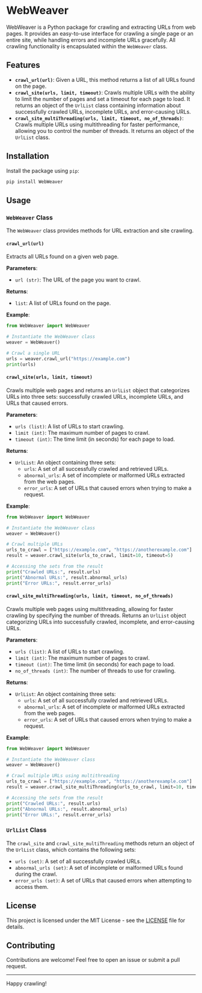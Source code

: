 
# WebWeaver

WebWeaver is a Python package for crawling and extracting URLs from web pages. It provides an easy-to-use interface for crawling a single page or an entire site, while handling errors and incomplete URLs gracefully. All crawling functionality is encapsulated within the `WebWeaver` class.

## Features
- **`crawl_url(url)`**: Given a URL, this method returns a list of all URLs found on the page.
- **`crawl_site(urls, limit, timeout)`**: Crawls multiple URLs with the ability to limit the number of pages and set a timeout for each page to load. It returns an object of the `UrlList` class containing information about successfully crawled URLs, incomplete URLs, and error-causing URLs.
- **`crawl_site_multiThreading(urls, limit, timeout, no_of_threads)`**: Crawls multiple URLs using multithreading for faster performance, allowing you to control the number of threads. It returns an object of the `UrlList` class.

## Installation

Install the package using `pip`:

```bash
pip install WebWeaver
```

## Usage

### `WebWeaver` Class

The `WebWeaver` class provides methods for URL extraction and site crawling.

#### `crawl_url(url)`
Extracts all URLs found on a given web page.

**Parameters**:
- `url (str)`: The URL of the page you want to crawl.

**Returns**:
- `list`: A list of URLs found on the page.

**Example**:
```python
from WebWeaver import WebWeaver

# Instantiate the WebWeaver class
weaver = WebWeaver()

# Crawl a single URL
urls = weaver.crawl_url("https://example.com")
print(urls)
```

#### `crawl_site(urls, limit, timeout)`
Crawls multiple web pages and returns an `UrlList` object that categorizes URLs into three sets: successfully crawled URLs, incomplete URLs, and URLs that caused errors.

**Parameters**:
- `urls (list)`: A list of URLs to start crawling.
- `limit (int)`: The maximum number of pages to crawl.
- `timeout (int)`: The time limit (in seconds) for each page to load.

**Returns**:
- `UrlList`: An object containing three sets:
  - `urls`: A set of all successfully crawled and retrieved URLs.
  - `abnormal_urls`: A set of incomplete or malformed URLs extracted from the web pages.
  - `error_urls`: A set of URLs that caused errors when trying to make a request.

**Example**:
```python
from WebWeaver import WebWeaver

# Instantiate the WebWeaver class
weaver = WebWeaver()

# Crawl multiple URLs
urls_to_crawl = ["https://example.com", "https://anotherexample.com"]
result = weaver.crawl_site(urls_to_crawl, limit=10, timeout=5)

# Accessing the sets from the result
print("Crawled URLs:", result.urls)
print("Abnormal URLs:", result.abnormal_urls)
print("Error URLs:", result.error_urls)
```

#### `crawl_site_multiThreading(urls, limit, timeout, no_of_threads)`
Crawls multiple web pages using multithreading, allowing for faster crawling by specifying the number of threads. Returns an `UrlList` object categorizing URLs into successfully crawled, incomplete, and error-causing URLs.

**Parameters**:
- `urls (list)`: A list of URLs to start crawling.
- `limit (int)`: The maximum number of pages to crawl.
- `timeout (int)`: The time limit (in seconds) for each page to load.
- `no_of_threads (int)`: The number of threads to use for crawling.

**Returns**:
- `UrlList`: An object containing three sets:
  - `urls`: A set of all successfully crawled and retrieved URLs.
  - `abnormal_urls`: A set of incomplete or malformed URLs extracted from the web pages.
  - `error_urls`: A set of URLs that caused errors when trying to make a request.

**Example**:
```python
from WebWeaver import WebWeaver

# Instantiate the WebWeaver class
weaver = WebWeaver()

# Crawl multiple URLs using multithreading
urls_to_crawl = ["https://example.com", "https://anotherexample.com"]
result = weaver.crawl_site_multiThreading(urls_to_crawl, limit=10, timeout=5, no_of_threads=16)

# Accessing the sets from the result
print("Crawled URLs:", result.urls)
print("Abnormal URLs:", result.abnormal_urls)
print("Error URLs:", result.error_urls)
```

### `UrlList` Class
The `crawl_site` and `crawl_site_multiThreading` methods return an object of the `UrlList` class, which contains the following sets:

- `urls (set)`: A set of all successfully crawled URLs.
- `abnormal_urls (set)`: A set of incomplete or malformed URLs found during the crawl.
- `error_urls (set)`: A set of URLs that caused errors when attempting to access them.

## License
This project is licensed under the MIT License - see the [LICENSE](LICENSE) file for details.

## Contributing
Contributions are welcome! Feel free to open an issue or submit a pull request.

---

Happy crawling!
